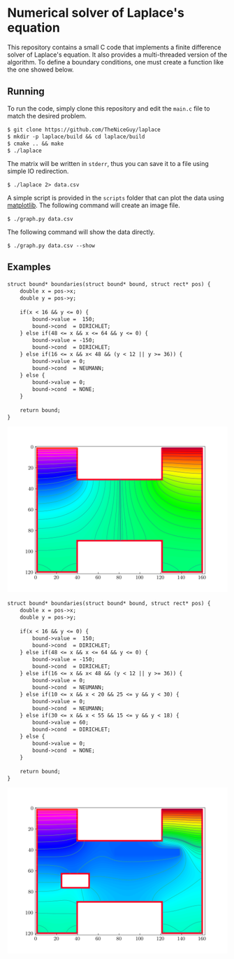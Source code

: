 Numerical solver of Laplace's equation
======================================
This repository contains a small C code that implements a
finite difference solver of Laplace's equation. It also provides
a multi-threaded version of the algorithm. To define a boundary
conditions, one must create a function like the one showed below.

Running
-------
To run the code, simply clone this repository and edit the `main.c`
file to match the desired problem.

    $ git clone https://github.com/TheNiceGuy/laplace
    $ mkdir -p laplace/build && cd laplace/build
    $ cmake .. && make
    $ ./laplace

The matrix will be written in `stderr`, thus you can save it to a file
using simple IO redirection.

    $ ./laplace 2> data.csv
    
A simple script is provided in the `scripts` folder that can plot the
data using [matplotlib](http://matplotlib.org/). The following command
will create an image file.

    $ ./graph.py data.csv
    
The following command will show the data directly.
    
    $ ./graph.py data.csv --show

Examples
--------
    struct bound* boundaries(struct bound* bound, struct rect* pos) {
        double x = pos->x;
        double y = pos->y;

        if(x < 16 && y <= 0) {
            bound->value =  150;
            bound->cond  = DIRICHLET;
        } else if(48 <= x && x <= 64 && y <= 0) {
            bound->value = -150;
            bound->cond  = DIRICHLET;
        } else if(16 <= x && x< 48 && (y < 12 || y >= 36)) {
            bound->value = 0;
            bound->cond  = NEUMANN;
        } else {
            bound->value = 0;
            bound->cond  = NONE;
        }

        return bound;
    }

![JFET](https://github.com/TheNiceGuy/laplace/raw/master/img/jfet.png)

    struct bound* boundaries(struct bound* bound, struct rect* pos) {
        double x = pos->x;
        double y = pos->y;

        if(x < 16 && y <= 0) {
            bound->value =  150;
            bound->cond  = DIRICHLET;
        } else if(48 <= x && x <= 64 && y <= 0) {
            bound->value = -150;
            bound->cond  = DIRICHLET;
        } else if(16 <= x && x< 48 && (y < 12 || y >= 36)) {
            bound->value = 0;
            bound->cond  = NEUMANN;
        } else if(10 <= x && x < 20 && 25 <= y && y < 30) {
            bound->value = 0;
            bound->cond  = NEUMANN;
        } else if(30 <= x && x < 55 && 15 <= y && y < 18) {
            bound->value = 60;
            bound->cond  = DIRICHLET;
        } else {
            bound->value = 0;
            bound->cond  = NONE;
        }

        return bound;
    }

![JFET with holes](https://github.com/TheNiceGuy/laplace/raw/master/img/jfet_holes.png)
